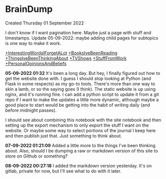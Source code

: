 # BrainDump
Created Thursday 01 September 2022

I don't know if I want pagination here. Maybe just a page with stuff and timestamps. Update 05-09-2022: maybe adding child pages for subtopics is one way to make it work.

[+InterestingWordsIForgetALot](./BrainDump/InterestingWordsIForgetALot.md)
[+BooksIveBeenReading](./BrainDump/BooksIveBeenReading.md)
[+ThingsIveBeenThinkingAbout](./BrainDump/ThingsIveBeenThinkingAbout.md)
[+TVShows](./BrainDump/TVShows.md)
[+StuffFromWork](./BrainDump/StuffFromWork.md)
[+PersonalOpinionsAndBeliefs](./BrainDump/PersonalOpinionsAndBeliefs.md)



**05-09-2022 01:32**
It's been a long day. But hey, I finally figured out how to get the website done with. I guess I should stop looking at Python (and Flask in some respects) as my go-to tools. There's more than one way to skin a lamb, or so the saying goes (I think). The static website is up using nginx, and it's running fine. I can add a python script to update it from a git repo if I want to make the updates a little more dynamic, although maybe a good place to start would be getting into the habit of writing daily (and before midnight passes).
	
I should see about combining this notebook with the site notebook and then setting up the export mechanism to only export the stuff I want on the website. Or maybe some way to select portions of the journal I keep here and then publish just that. Just something to think about.

**07-09-2022 01:21:09**
Added a little more to the things I've been thinking about. Also, should I be dumping a raw or markdown version of this site to store on GIthub or something?

**08-09-2022 00:27:18**
I added the markdown version yesterday. It's on gitlab, private for now, but I'll see what to do with it later.

